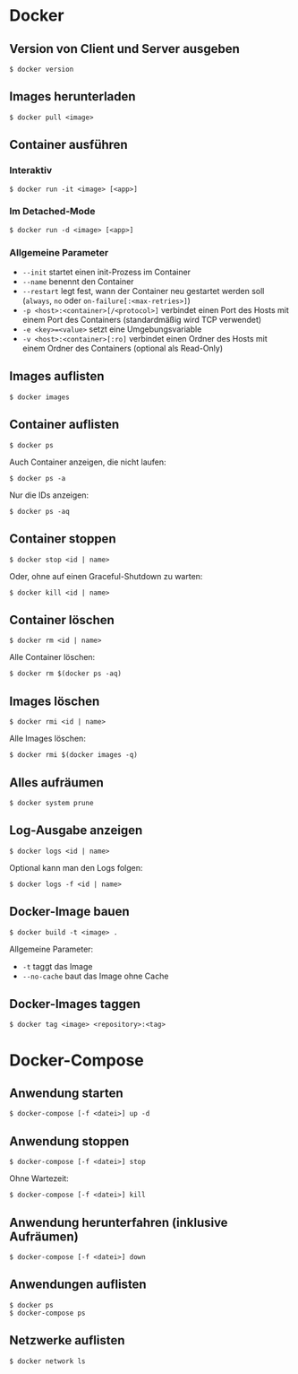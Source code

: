 # Docker

## Version von Client und Server ausgeben

```shell
$ docker version
```

## Images herunterladen

```shell
$ docker pull <image>
```

## Container ausführen

### Interaktiv

```shell
$ docker run -it <image> [<app>]
```

### Im Detached-Mode

```shell
$ docker run -d <image> [<app>]
```

### Allgemeine Parameter

- `--init` startet einen init-Prozess im Container
- `--name` benennt den Container
- `--restart` legt fest, wann der Container neu gestartet werden soll (`always`, `no` oder `on-failure[:<max-retries>]`)
- `-p <host>:<container>[/<protocol>]` verbindet einen Port des Hosts mit einem Port des Containers (standardmäßig wird TCP verwendet)
- `-e <key>=<value>` setzt eine Umgebungsvariable
- `-v <host>:<container>[:ro]` verbindet einen Ordner des Hosts mit einem Ordner des Containers (optional als Read-Only)

## Images auflisten

```shell
$ docker images
```

## Container auflisten

```shell
$ docker ps
```

Auch Container anzeigen, die nicht laufen:

```shell
$ docker ps -a
```

Nur die IDs anzeigen:

```shell
$ docker ps -aq
```

## Container stoppen

```shell
$ docker stop <id | name>
```

Oder, ohne auf einen Graceful-Shutdown zu warten:

```shell
$ docker kill <id | name>
```

## Container löschen

```shell
$ docker rm <id | name>
```

Alle Container löschen:

```shell
$ docker rm $(docker ps -aq)
```

## Images löschen

```shell
$ docker rmi <id | name>
```

Alle Images löschen:

```shell
$ docker rmi $(docker images -q)
```

## Alles aufräumen

```shell
$ docker system prune
```

## Log-Ausgabe anzeigen

```shell
$ docker logs <id | name>
```

Optional kann man den Logs folgen:

```shell
$ docker logs -f <id | name>
```

## Docker-Image bauen

```shell
$ docker build -t <image> .
```

Allgemeine Parameter:

- `-t` taggt das Image
- `--no-cache` baut das Image ohne Cache

## Docker-Images taggen

```shell
$ docker tag <image> <repository>:<tag>
```

# Docker-Compose

## Anwendung starten

```shell
$ docker-compose [-f <datei>] up -d
```

## Anwendung stoppen

```shell
$ docker-compose [-f <datei>] stop
```

Ohne Wartezeit:

```shell
$ docker-compose [-f <datei>] kill
```

## Anwendung herunterfahren (inklusive Aufräumen)

```shell
$ docker-compose [-f <datei>] down
```

## Anwendungen auflisten

```shell
$ docker ps
$ docker-compose ps
```

## Netzwerke auflisten

```shell
$ docker network ls
```

